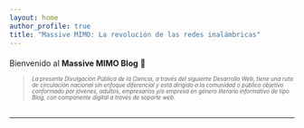 ```yaml
---
layout: home
author_profile: true
title: "Massive MIMO: La revolución de las redes inalámbricas"
---
```


<section style="margin-bottom: 30px;">
  <p style="margin-top: 20px;">
    Bienvenido al <strong>Massive MIMO Blog</strong> 🚀 <br>
    <blockquote><span style="font-size: 0.7em;"><em>La presente Divulgación Pública de la Ciencia, a través del siguiente Desarrollo Web, 
    tiene una ruta de circulación nacional sin enfoque diferencial y está dirigido a la 
    comunidad o público objetivo conformado por jóvenes, adultos, empresarios y/o empresa 
    en género literario informativo de tipo Blog, con componente digital a través de soporte 
    web.</em></span></blockquote>
  </p>
</section>

---